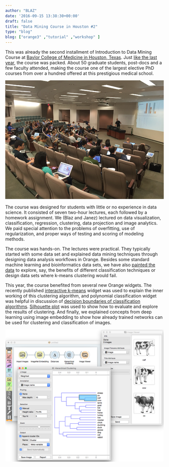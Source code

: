 ```yaml
---
author: "BLAZ"
date: '2016-09-15 13:38:30+00:00'
draft: false
title: "Data Mining Course in Houston #2"
type: "blog"
blog: ["orange3" ,"tutorial" ,"workshop" ]
---
```


This was already the second installment of Introduction to Data Mining Course at [Baylor College of Medicine in Houston, Texas](https://www.bcm.edu). Just [like the last year](/blog/2015/10/09/data-mining-course-in-houston/), the course was packed. About 50 graduate students, post-docs and a few faculty attended, making the course one of the largest elective PhD courses from over a hundred offered at this prestigious medical school.

![](houston-class-2016.jpg)

The course was designed for students with little or no experience in data science. It consisted of seven two-hour lectures, each followed by a homework assignment. We (Blaz and Janez) lectured on data visualization, classification, regression, clustering, data projection and image analytics. We paid special attention to the problems of overfitting, use of regularization, and proper ways of testing and scoring of modeling methods.

The course was hands-on. The lectures were practical. They typically started with some data set and explained data mining techniques through designing data analysis workflows in Orange. Besides some standard machine learning and bioinformatics data sets, we have also [painted the data](/blog/2013/12/20/paint-your-data/) to explore, say, the benefits of different classification techniques or design data sets where k-means clustering would fail.

This year, the course benefited from several new Orange widgets. The recently published [interactive k-means](/blog/2016/08/12/interactive-k-means/) widget was used to explain the inner working of this clustering algorithm, and polynomial classification widget was helpful in discussion of [decision boundaries of classification algorithms](/blog/2016/08/16/polynomial-classification/). [Silhouette plot](/blog/2016/03/23/all-i-see-is-silhouette/) was used to show how to evaluate and explore the results of clustering. And finally, we explained concepts from deep learning using image embedding to show how already trained networks can be used for clustering and classification of images.

![](image-analytics-cows.png)
